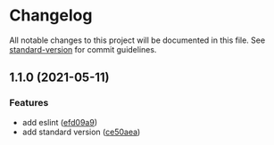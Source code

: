 # Changelog

All notable changes to this project will be documented in this file. See [standard-version](https://github.com/conventional-changelog/standard-version) for commit guidelines.

## 1.1.0 (2021-05-11)


### Features

* add eslint ([efd09a9](https://github.com/theguriev/redux-entities/commit/efd09a960bfd3fa7488c2965cf122a1e904b68de))
* add standard version ([ce50aea](https://github.com/theguriev/redux-entities/commit/ce50aea9e8f8f1d848f8a80a23aba947a148d4af))
